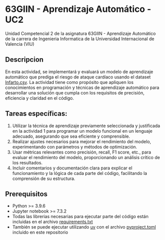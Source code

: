 # 63GIIN - Aprendizaje Automático - UC2

Unidad Competencial 2 de la asignatura 63GIIN - Aprendizaje Automático de la carrera de Ingenieria Informatica de la Universidad Internacional de Valencia (VIU)

## Descripcion

En esta actividad, se implementará y evaluará un modelo de aprendizaje automático que prediga el riesgo de ataque cardíaco usando el dataset [Infarto.csv](./Infarto.csv).
La actividad tiene como propósito que apliquen los conocimientos en programación y técnicas de aprendizaje automático para desarrollar una solución que cumpla con los requisitos de precisión, eficiencia y claridad en el código.

## Tareas específicas:

1. Utilizar la técnica de aprendizaje previamente seleccionada y justificada en la actividad 1 para programar un modelo funcional en un lenguaje adecuado, asegurando que sea eficiente y comprensible.
1. Realizar ajustes necesarios para mejorar el rendimiento del modelo, experimentando con parámetros y métodos de optimización.
1. Usar métricas relevantes como precisión, recall, F1 score, etc., para evaluar el rendimiento del modelo, proporcionando un análisis crítico de los resultados.
1. Incluir comentarios y documentación clara para explicar el funcionamiento y la lógica de cada parte del código, facilitando la comprensión de su estructura.

## Prerequisitos

- Python >= 3.9.6
- Jupyter notebook >= 7.3.2
- Todas las librerias necesarias para ejecutar parte del código están incluidas en el archivo [requirements.txt](./requirements.txt)
- También se puede ejecutar utilizando [uv](https://docs.astral.sh/uv/) con el archivo [pyproject.toml](./pyproject.toml) incluido en este repositorio
